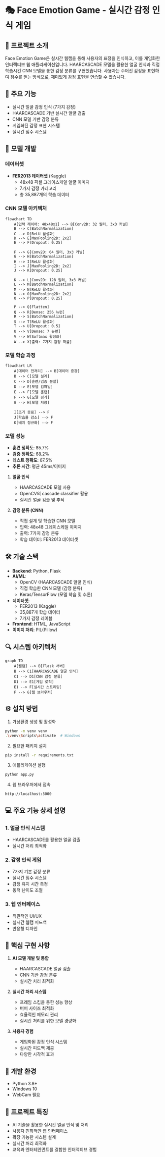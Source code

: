 # 🎭 Face Emotion Game - 실시간 감정 인식 게임

## 📌 프로젝트 소개
Face Emotion Game은 실시간 웹캠을 통해 사용자의 표정을 인식하고, 이를 게임화한 인터랙티브 웹 애플리케이션입니다. HAARCASCADE 모델을 활용한 얼굴 인식과 직접 학습시킨 CNN 모델을 통한 감정 분류를 구현했습니다. 사용자는 주어진 감정을 표현하여 점수를 얻는 방식으로, 재미있게 감정 표현을 연습할 수 있습니다.

## 🎯 주요 기능
- 실시간 얼굴 감정 인식 (7가지 감정)
- HAARCASCADE 기반 실시간 얼굴 검출
- CNN 모델 기반 감정 분류
- 게임화된 감정 표현 시스템
- 실시간 점수 시스템

## 🧠 모델 개발
### 데이터셋
- **FER2013 데이터셋** (Kaggle)
  - 48x48 픽셀 그레이스케일 얼굴 이미지
  - 7가지 감정 카테고리
  - 총 35,887개의 학습 데이터

### CNN 모델 아키텍처
```mermaid
flowchart TD
    A[입력 레이어: 48x48x1] --> B[Conv2D: 32 필터, 3x3 커널]
    B --> C[BatchNormalization]
    C --> D[ReLU 활성화]
    D --> E[MaxPooling2D: 2x2]
    E --> F[Dropout: 0.25]
    
    F --> G[Conv2D: 64 필터, 3x3 커널]
    G --> H[BatchNormalization]
    H --> I[ReLU 활성화]
    I --> J[MaxPooling2D: 2x2]
    J --> K[Dropout: 0.25]
    
    K --> L[Conv2D: 128 필터, 3x3 커널]
    L --> M[BatchNormalization]
    M --> N[ReLU 활성화]
    N --> O[MaxPooling2D: 2x2]
    O --> P[Dropout: 0.25]
    
    P --> Q[Flatten]
    Q --> R[Dense: 256 뉴런]
    R --> S[BatchNormalization]
    S --> T[ReLU 활성화]
    T --> U[Dropout: 0.5]
    U --> V[Dense: 7 뉴런]
    V --> W[Softmax 활성화]
    W --> X[출력: 7가지 감정 확률]
```

### 모델 학습 과정
```mermaid
flowchart LR
    A[데이터 전처리] --> B[데이터 증강]
    B --> C[모델 설계]
    C --> D[훈련/검증 분할]
    D --> E[모델 컴파일]
    E --> F[모델 훈련]
    F --> G[모델 평가]
    G --> H[모델 저장]
    
    I[조기 종료] --> F
    J[학습률 감소] --> F
    K[배치 정규화] --> F
```

### 모델 성능
- **훈련 정확도**: 85.7%
- **검증 정확도**: 68.2%
- **테스트 정확도**: 67.5%
- **추론 시간**: 평균 45ms/이미지

1. **얼굴 인식**
   - HAARCASCADE 모델 사용
   - OpenCV의 cascade classifier 활용
   - 실시간 얼굴 검출 및 추적

2. **감정 분류 (CNN)**
   - 직접 설계 및 학습한 CNN 모델
   - 입력: 48x48 그레이스케일 이미지
   - 출력: 7가지 감정 분류
   - 학습 데이터: FER2013 데이터셋

## 🛠 기술 스택
- **Backend**: Python, Flask
- **AI/ML**: 
  - OpenCV (HAARCASCADE 얼굴 인식)
  - 직접 학습한 CNN 모델 (감정 분류)
  - Keras/TensorFlow (모델 학습 및 추론)
- **데이터셋**:
  - FER2013 (Kaggle)
  - 35,887개 학습 데이터
  - 7가지 감정 레이블
- **Frontend**: HTML, JavaScript
- **이미지 처리**: PIL(Pillow)

## 🔍 시스템 아키텍처
```mermaid
graph TD
    A[웹캠] --> B[Flask 서버]
    B --> C1[HAARCASCADE 얼굴 인식]
    C1 --> D1[CNN 감정 분류]
    D1 --> E1[게임 로직]
    E1 --> F[실시간 스트리밍]
    F --> G[웹 브라우저]
```

## ⚙️ 설치 방법
1. 가상환경 생성 및 활성화
```bash
python -m venv venv
.\venv\Scripts\activate  # Windows
```

2. 필요한 패키지 설치
```bash
pip install -r requirements.txt
```

3. 애플리케이션 실행
```bash
python app.py
```

4. 웹 브라우저에서 접속
```
http://localhost:5000
```

## 💻 주요 기능 상세 설명
### 1. 얼굴 인식 시스템
- HAARCASCADE를 활용한 얼굴 검출
- 실시간 처리 최적화

### 2. 감정 인식 게임
- 7가지 기본 감정 분류
- 실시간 점수 시스템
- 감정 유지 시간 측정
- 동적 난이도 조절

### 3. 웹 인터페이스
- 직관적인 UI/UX
- 실시간 웹캠 피드백
- 반응형 디자인

## 🌟 핵심 구현 사항
1. **AI 모델 개발 및 통합**
   - HAARCASCADE 얼굴 검출
   - CNN 기반 감정 분류
   - 실시간 처리 최적화

2. **실시간 처리 시스템**
   - 프레임 스킵을 통한 성능 향상
   - 버퍼 사이즈 최적화
   - 효율적인 메모리 관리
   - 실시간 처리를 위한 모델 경량화

3. **사용자 경험**
   - 게임화된 감정 인식 시스템
   - 실시간 피드백 제공
   - 다양한 시각적 효과

## 🔧 개발 환경
- Python 3.8+
- Windows 10
- WebCam 필요

## 🎉 프로젝트 특징
- AI 기술을 활용한 실시간 얼굴 인식 및 처리
- 사용자 친화적인 웹 인터페이스
- 확장 가능한 시스템 설계
- 실시간 처리 최적화
- 교육과 엔터테인먼트를 결합한 인터랙티브 경험